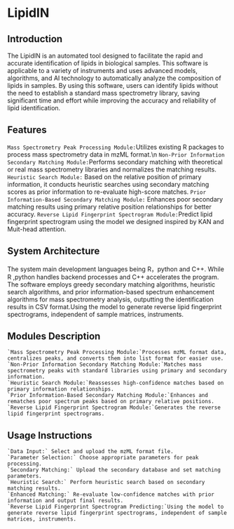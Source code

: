LipidIN
===
Introduction
---
The LipidIN is an automated tool designed to facilitate the rapid and accurate identification of lipids in biological samples. This software is applicable to a variety of instruments and uses advanced models, algorithms, and AI technology to automatically analyze the composition of lipids in samples. By using this software, users can identify lipids without the need to establish a standard mass spectrometry library, saving significant time and effort while improving the accuracy and reliability of lipid identification.

Features
---
`Mass Spectrometry Peak Processing Module:`Utilizes existing R packages to process mass spectrometry data in mzML format.\n
`Non-Prior Information Secondary Matching Module:`Performs secondary matching with theoretical or real mass spectrometry libraries and normalizes the matching results.
`Heuristic Search Module:` Based on the relative position of primary information, it conducts heuristic searches using secondary matching scores as prior information to re-evaluate high-score matches.
`Prior Information-Based Secondary Matching Module:` Enhances poor secondary matching results using primary relative position relationships for better accuracy.
`Reverse Lipid Fingerprint Spectrogram Module:`Predict  lipid fingerprint spectrogram using the model  we designed inspired by KAN and Muit-head attention.

System Architecture
---
The system  main development languages being R，python and C++. While R ,python handles backend processes and C++ accelerates the program. The software employs greedy secondary matching algorithms, heuristic search algorithms, and prior information-based spectrum enhancement algorithms for mass spectrometry analysis, outputting the identification results in CSV format.Using the model to generate reverse lipid fingerprint spectrograms, independent of sample matrices, instruments.

Modules Description
---
    `Mass Spectrometry Peak Processing Module:`Processes mzML format data, centralizes peaks, and converts them into list format for easier use.
    `Non-Prior Information Secondary Matching Module:`Matches mass spectrometry peaks with standard libraries using primary and secondary information.
    `Heuristic Search Module:`Reassesses high-confidence matches based on primary information relationships.
    `Prior Information-Based Secondary Matching Module:`Enhances and rematches poor spectrum peaks based on primary relative positions.
    `Reverse Lipid Fingerprint Spectrogram Module:`Generates the reverse lipid fingerprint spectrograms.

Usage Instructions
---
    `Data Input:` Select and upload the mzML format file.
    `Parameter Selection:` Choose appropriate parameters for peak processing.
    `Secondary Matching:` Upload the secondary database and set matching parameters.
    `Heuristic Search:` Perform heuristic search based on secondary matching results.
    `Enhanced Matching:` Re-evaluate low-confidence matches with prior information and output final results.
    `Reverse Lipid Fingerprint Spectrogram Predicting:`Using the model to generate reverse lipid fingerprint spectrograms, independent of sample matrices, instruments.
